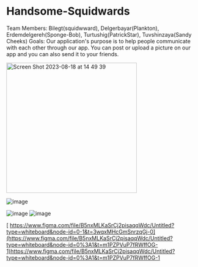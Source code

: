 # Handsome-Squidwards
Team Members: Bilegt(squidwward), Delgerbayar(Plankton), Erdemdelgereh(Sponge-Bob), Turtushig(PatrickStar), Tuvshinzaya(Sandy Cheeks)
Goals: Our application's purpose is to help people communicate with each other through our app. You can post or upload a picture on our app and you can also send it to your friends.


<img width="341" alt="Screen Shot 2023-08-18 at 14 49 39" src="https://github.com/hop-2023-advanced/Handsome-Squidwards/assets/110883062/3a1fd526-bbe3-46f6-a006-2d5aa32d5daf">


![image](https://github.com/hop-2023-advanced/Handsome-Squidwards/assets/110883062/87f63716-d966-4760-8409-4ab867549a53)

![image](https://github.com/hop-2023-advanced/Handsome-Squidwards/assets/110883062/1848a94a-52e6-4d46-988e-17cf767de42e)
![image](https://github.com/hop-2023-advanced/Handsome-Squidwards/assets/110883062/30adc5c0-05d4-430d-a75c-467a3513cf35)



[
https://www.figma.com/file/B5nxMLKaSrCj2pisaqqWdc/Untitled?type=whiteboard&node-id=0-1&t=3wqxMHcGmSnrzqGj-0](https://www.figma.com/file/B5nxMLKaSrCj2pisaqqWdc/Untitled?type=whiteboard&node-id=0%3A1&t=m1PZPVuP7fRWffOG-1)https://www.figma.com/file/B5nxMLKaSrCj2pisaqqWdc/Untitled?type=whiteboard&node-id=0%3A1&t=m1PZPVuP7fRWffOG-1
